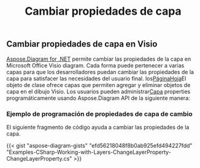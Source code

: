 ﻿---
title: Cambiar propiedades de capa
type: docs
weight: 130
url: /es/net/change-properties-layer/
description: Esta sección explica cómo cambiar las propiedades de la capa con Aspose.Diagram.
---
## **Cambiar propiedades de capa en Visio**
[Aspose.Diagram for .NET](https://products.aspose.com/diagram/net/) permite cambiar las propiedades de la capa en Microsoft Office Visio diagram. Cada forma puede pertenecer a varias capas para que los desarrolladores puedan cambiar las propiedades de la capa para satisfacer las necesidades del usuario final. los[PáginaHoja](https://reference.aspose.com/diagram/net/aspose.diagram/pagesheet)El objeto de clase ofrece capas que permiten agregar y eliminar objetos de capa en el dibujo Visio. Los usuarios pueden administrar[Capa](https://reference.aspose.com/diagram/net/aspose.diagram/layer) properties programáticamente usando Aspose.Diagram API de la siguiente manera:
### **Ejemplo de programación de propiedades de capa de cambio**
El siguiente fragmento de código ayuda a cambiar las propiedades de la capa.

{{< gist "aspose-diagram-gists" "efd56218048f8b0ab925efd494227fdd" "Examples-CSharp-Working-with-Layers-ChangeLayerProperty-ChangeLayerProperty.cs" >}}